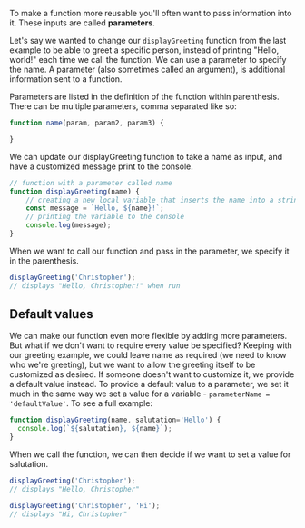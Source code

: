 To make a function more reusable you'll often want to pass information into it. These inputs are called **parameters**.

Let's say we wanted to change our `displayGreeting` function from the last example to be able to greet a specific person, instead of printing "Hello, world!" each time we call the function. We can use a parameter to specify the name. A parameter (also sometimes called an argument), is additional information sent to a function.

Parameters are listed in the definition of the function within parenthesis. There can be multiple parameters, comma separated like so:

```javascript
function name(param, param2, param3) {

}
```

We can update our displayGreeting function to take a name as input, and have a customized message print to the console.

```javascript
// function with a parameter called name
function displayGreeting(name) { 
    // creating a new local variable that inserts the name into a string   
    const message = `Hello, ${name}!`; 
    // printing the variable to the console
    console.log(message);
}
```

When we want to call our function and pass in the parameter, we specify it in the parenthesis.

```javascript
displayGreeting('Christopher');
// displays "Hello, Christopher!" when run
```

## Default values

We can make our function even more flexible by adding more parameters. But what if we don't want to require every value be specified? Keeping with our greeting example, we could leave name as required (we need to know who we're greeting), but we want to allow the greeting itself to be customized as desired. If someone doesn't want to customize it, we provide a default value instead. To provide a default value to a parameter, we set it much in the same way we set a value for a variable - `parameterName = 'defaultValue'`. To see a full example:

```javascript
function displayGreeting(name, salutation='Hello') {
  console.log(`${salutation}, ${name}`);
}
```

When we call the function, we can then decide if we want to set a value for salutation.

```javascript
displayGreeting('Christopher');
// displays "Hello, Christopher"

displayGreeting('Christopher', 'Hi');
// displays "Hi, Christopher"
```